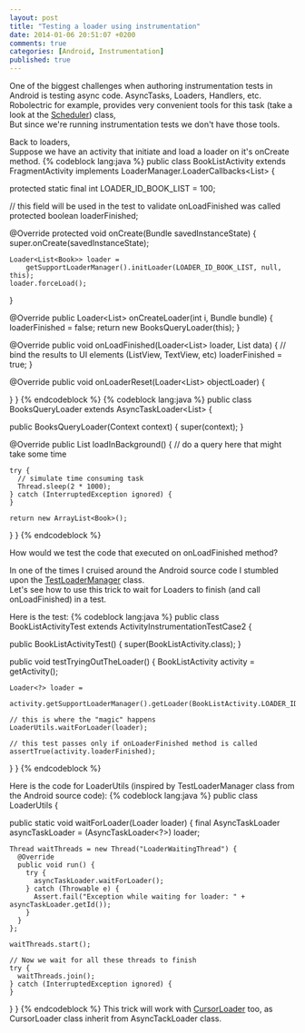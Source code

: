 ```yaml
---
layout: post
title: "Testing a loader using instrumentation"
date: 2014-01-06 20:51:07 +0200
comments: true
categories: [Android, Instrumentation]
published: true
---
```


One of the biggest challenges when authoring instrumentation tests in Android is testing async code.
AsyncTasks, Loaders, Handlers, etc.  
Robolectric for example, provides very convenient tools for this task (take a look at the [Scheduler](https://github.com/robolectric/robolectric/blob/master/src/main/java/org/robolectric/util/Scheduler.java)) class,  
But since we're running instrumentation tests we don't have those tools.

Back to loaders,  
Suppose we have an activity that initiate and load a loader on it's onCreate method.
{% codeblock lang:java %}
public class BookListActivity extends FragmentActivity
    implements LoaderManager.LoaderCallbacks<List<Book>> {

  protected static final int LOADER_ID_BOOK_LIST = 100;

  // this field will be used in the test to validate onLoadFinished was called
  protected boolean loaderFinished;

  @Override protected void onCreate(Bundle savedInstanceState) {
    super.onCreate(savedInstanceState);

    Loader<List<Book>> loader =
        getSupportLoaderManager().initLoader(LOADER_ID_BOOK_LIST, null, this);
    loader.forceLoad();
  }

  @Override public Loader<List<Book>> onCreateLoader(int i, Bundle bundle) {
    loaderFinished = false;
    return new BooksQueryLoader(this);
  }

  @Override public void onLoadFinished(Loader<List<Book>> loader, List<Book> data) {
    // bind the results to UI elements (ListView, TextView, etc)
    loaderFinished = true;
  }

  @Override public void onLoaderReset(Loader<List<Book>> objectLoader) {

  }
}
{% endcodeblock %}
{% codeblock lang:java %}
public class BooksQueryLoader extends AsyncTaskLoader<List<Book>> {

  public BooksQueryLoader(Context context) {
    super(context);
  }

  @Override public List<Book> loadInBackground() {
    // do a query here that might take some time
    
    try {
      // simulate time consuming task
      Thread.sleep(2 * 1000);
    } catch (InterruptedException ignored) {
    }

    return new ArrayList<Book>();
  }
}
{% endcodeblock %}

How would we test the code that executed on onLoadFinished method?  

In one of the times I cruised around the Android source code I stumbled upon the [TestLoaderManager](https://github.com/android/platform_packages_apps_contacts/blob/master/src/com/android/contacts/interactions/TestLoaderManager.java) class.  
Let's see how to use this trick to wait for Loaders to finish (and call onLoadFinished) in a test.

Here is the test:
{% codeblock lang:java %}
public class BookListActivityTest extends ActivityInstrumentationTestCase2<BookListActivity> {

  public BookListActivityTest() {
    super(BookListActivity.class);
  }

  public void testTryingOutTheLoader() {
    BookListActivity activity = getActivity();

    Loader<?> loader =
        activity.getSupportLoaderManager().getLoader(BookListActivity.LOADER_ID_BOOK_LIST);

    // this is where the "magic" happens
    LoaderUtils.waitForLoader(loader);

    // this test passes only if onLoaderFinished method is called
    assertTrue(activity.loaderFinished);
  }
}
{% endcodeblock %}

Here is the code for LoaderUtils (inspired by TestLoaderManager class from the Android source code):
{% codeblock lang:java %}
public class LoaderUtils {

  public static void waitForLoader(Loader<?> loader) {
    final AsyncTaskLoader<?> asyncTaskLoader = (AsyncTaskLoader<?>) loader;

    Thread waitThreads = new Thread("LoaderWaitingThread") {
      @Override
      public void run() {
        try {
          asyncTaskLoader.waitForLoader();
        } catch (Throwable e) {
          Assert.fail("Exception while waiting for loader: " + asyncTaskLoader.getId());
        }
      }
    };

    waitThreads.start();

    // Now we wait for all these threads to finish
    try {
      waitThreads.join();
    } catch (InterruptedException ignored) {
    }
  }
}
{% endcodeblock %}
This trick will work with [CursorLoader](http://developer.android.com/reference/android/content/CursorLoader.html) too, as CursorLoader class inherit from AsyncTackLoader class.